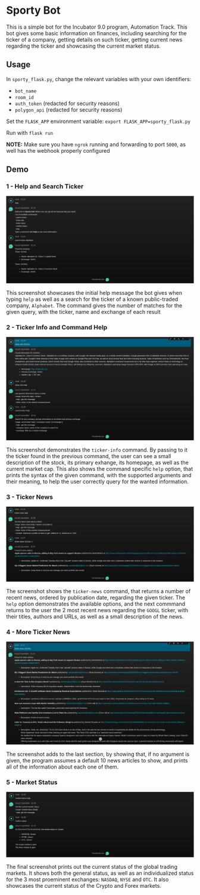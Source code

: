 # Sporty Bot

This is a simple bot for the Incubator 9.0 program, Automation Track. This bot gives some basic information on finances, including searching for the ticker of a company, getting details on such ticker, getting current news regarding the ticker and showcasing the current market status.

## Usage

In `sporty_flask.py`, change the relevant variables with your own identifiers:

* `bot_name`
* `room_id`
* `auth_token` (redacted for security reasons)
* `polygon_api` (redacted for security reasons)

Set the `FLASK_APP` environment variable: `export FLASK_APP=sporty_flask.py`

Run with `flask run`

**NOTE:** Make sure you have `ngrok` running and forwarding to port `5000`, as well has the webhook properly configured

## Demo

### 1 - Help and Search Ticker

![help-and-search-ticker.jpg](./images/1.png)

This screenshot showcases the initial help message the bot gives when typing `help` as well as a search for the ticker of a known public-traded company, `Alphabet`. The command gives the number of matches for the given query, with the ticker, name and exchange of each result

### 2 - Ticker Info and Command Help

![ticker-info-help.jpg](./images/2.png)

This screenshot demonstrates the `ticker-info` command. By passing to it the ticker found in the previous command, the user can see a small description of the stock, its primary exhange, its homepage, as well as the current market cap.
This also shows the command specific `help` option, that prints the syntax of the given command, with the supported arguments and their meaning, to help the user correctly query for the wanted information.

### 3 - Ticker News

![ticker-news.jpg](./images/3.png)

The screenshot shows the `ticker-news` command, that returns a number of recent news, ordered by publication date, regarding the given ticker. The `help` option demonstrates the available options, and the next commmand returns to the user the 2 most recent news regarding the `GOOGL` ticker, with their titles, authors and URLs, as well as a small description of the news.

### 4 - More Ticker News

![ticker-news-default.jpg](./images/4.png)

The screenshot adds to the last section, by showing that, if no argument is given, the program assumes a default 10 news articles to show, and prints all of the information about each one of them.

### 5 - Market Status

![market-status.jpg](./images/5.png)

The final screenshot prints out the current status of the global trading markets. It shows both the general status, as well as an individualized status for the 3 most proeminent exchanges: `NASDAQ`, `NYSE` and `OTC`. It also showcases the current status of the Crypto and Forex markets.
